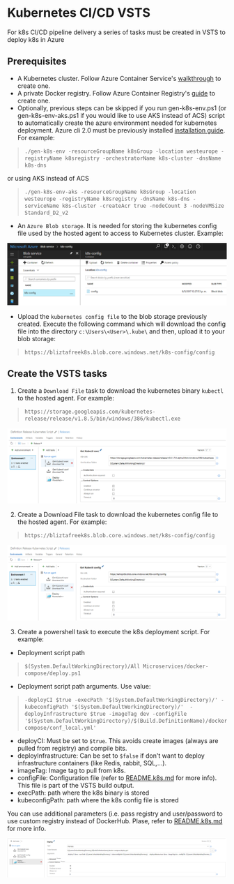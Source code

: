 # Kubernetes CI/CD VSTS
For k8s CI/CD pipeline delivery a series of tasks must be created in VSTS to deploy k8s in Azure

## Prerequisites
* A Kubernetes cluster. Follow Azure Container Service's [walkthrough](https://docs.microsoft.com/en-us/azure/container-service/container-service-kubernetes-walkthrough) to create one. 
* A private Docker registry. Follow Azure Container Registry's [guide](https://docs.microsoft.com/en-us/azure/container-registry/container-registry-get-started-portal) to create one.
* Optionally, previous steps can be skipped if you run gen-k8s-env.ps1 (or gen-k8s-env-aks.ps1 if you would like to use AKS instead of ACS) script to automatically create the azure environment needed for kubernetes deployment. Azure cli 2.0 must be previously installed [installation guide](https://docs.microsoft.com/en-us/cli/azure/install-azure-cli). For example:

>```
>./gen-k8s-env -resourceGroupName k8sGroup -location westeurope -registryName k8sregistry -orchestratorName k8s-cluster -dnsName k8s-dns
>```
or using AKS instead of ACS
>```
>./gen-k8s-env-aks -resourceGroupName k8sGroup -location westeurope -registryName k8sregistry -dnsName k8s-dns -serviceName k8s-cluster -createAcr true -nodeCount 3 -nodeVMSize Standard_D2_v2
>```
* An `Azure Blob storage`. It is needed for storing the kubernetes config file used by the hosted agent to access to Kubernetes cluster. Example:

<img src="./img/blob_creation.png">

* Upload the `kubernetes config file` to the blob storage previously created. Execute the following command which will download the config file into the directory `c:\Users\<User>\.kube\` and then, upload it to your blob storage: 

>```
>https://bliztafreek8s.blob.core.windows.net/k8s-config/config
>```

## Create the VSTS tasks
1. Create a `Download File` task to download the kubernetes binary `kubectl` to the hosted agent. For example:

>```
>https://storage.googleapis.com/kubernetes-release/release/v1.8.5/bin/windows/386/kubectl.exe
>```

<img src="./img/get_kubectlbin_task.png">

2. Create a Download File task to download the kubernetes config file to the hosted agent. For example:

>```
>https://bliztafreek8s.blob.core.windows.net/k8s-config/config
>```
<img src="./img/get_kubectlconfig_task.png">

3. Create a powershell task to execute the k8s deployment script. For example:

* Deployment script path

>```
>$(System.DefaultWorkingDirectory)/All Microservices/docker-compose/deploy.ps1
>```

* Deployment script path arguments. Use value: 

>```
>-deployCI $true -execPath '$(System.DefaultWorkingDirectory)/' -kubeconfigPath '$(System.DefaultWorkingDirectory)/'  -deployInfrastructure $true -imageTag dev -configFile '$(System.DefaultWorkingDirectory)/$(Build.DefinitionName)/docker-compose/conf_local.yml'
>```


- deployCI: Must be set to `$true`. This avoids create images (always are pulled from registry) and compile bits.
- deployInfrastructure: Can be set to `$false` if don't want to deploy infrastructure containers (like Redis, rabbit, SQL,...).
- imageTag: Image tag to pull from k8s.
- configFile: Configuration file (refer to [README.k8s.md](./README.k8s.md) for more info). This file is part of the VSTS build output.
- execPath: path where the k8s binary is stored
- kubeconfigPath: path where the k8s config file is stored

 You can use additional parameters (i.e. pass registry and user/password to use custom registry instead of DockerHub. Plase, refer to [README.k8s.md](./README.k8s.md) for more info.

<img src="./img/deploy_script_task.png">

